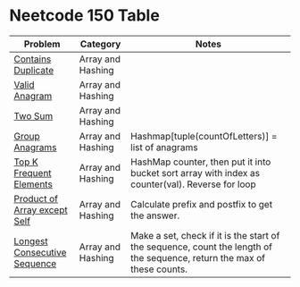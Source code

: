 # Neetcode 150 Table
| Problem                                                                           | Category          | Notes                                                                                                                   |
| --------------------------------------------------------------------------------- | ----------------- | ----------------------------------------------------------------------------------------------------------------------- |
| [Contains Duplicate](Array-and-Hashing/contains-duplicate.md)                     | Array and Hashing |                                                                                                                         |
| [Valid Anagram](Array-and-Hashing/valid-anagram.md)                               | Array and Hashing |                                                                                                                         |
| [Two Sum](Array-and-Hashing/two-sum.md)                                           | Array and Hashing |                                                                                                                         |
| [Group Anagrams](Array-and-Hashing/group-anagrams.md)                             | Array and Hashing | Hashmap[tuple(countOfLetters)] = list of anagrams                                                                       |
| [Top K Frequent Elements](Array-and-Hashing/top-k-frequent-elements.md)           | Array and Hashing | HashMap counter, then put it into bucket sort array with index as counter(val). Reverse for loop                        |
| [Product of Array except Self](product-of-array-except-self.md)                   | Array and Hashing | Calculate prefix and postfix to get the answer.                                                                         |
| [Longest Consecutive Sequence](Array-and-Hashing/longest-consecutive-sequence.md) | Array and Hashing | Make a set, check if it is the start of the sequence, count the length of the sequence, return the max of these counts. | 
